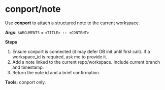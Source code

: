 # conport/note
Use **conport** to attach a structured note to the current workspace.

**Args**: `$ARGUMENTS` = `<TITLE> :: <CONTENT>`

**Steps**
1) Ensure conport is connected (it may defer DB init until first call). If a workspace_id is required, ask me to provide it.
2) Add a note linked to the current repo/workspace. Include current branch and timestamp.
3) Return the note id and a brief confirmation.

**Tools**: conport only.
